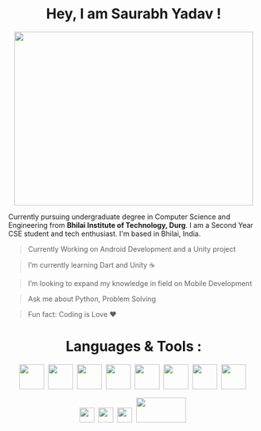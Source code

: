 <h1 align="center">Hey, I am Saurabh Yadav ! </h1>

<!-- <img width="611" alt="Heading" src="https://user-images.githubusercontent.com/73347275/158731881-d543d41e-b9d8-41a4-a6c5-73d6fdfea8bb.png" width="100%"> -->
<p align="center"><img src="https://cdn.dribbble.com/users/621155/screenshots/2670004/media/ef632cb772ea0b648e323c88f047c271.gif" width="480" height="349" align="middle" frameBorder="0" class="giphy-embed"></p>


Currently pursuing undergraduate degree in Computer Science and Engineering from **Bhilai Institute of Technology, Durg**. 
I am a Second Year CSE student and tech enthusiast. I'm based in Bhilai, India.




>Currently Working on Android Development and a Unity project 

>I’m currently learning Dart and Unity ☕

>I’m looking to expand my knowledge in field on Mobile Development

>Ask me about Python, Problem Solving

>Fun fact: Coding is Love ❤


<h1 align="center">Languages & Tools : </h1>
<div align="center">
  <img src="https://raw.githubusercontent.com/jmnote/z-icons/master/svg/python.svg" height="50px">&nbsp;
  <img src="https://raw.githubusercontent.com/jmnote/z-icons/master/svg/c.svg" height="50px">&nbsp;
  <img src="https://raw.githubusercontent.com/jmnote/z-icons/master/svg/cpp.svg" height="50px">&nbsp;
  <img src="https://raw.githubusercontent.com/jmnote/z-icons/master/svg/java.svg" height="50px">&nbsp;
  <img src="https://raw.githubusercontent.com/jmnote/z-icons/master/svg/javascript.svg" height="50px">&nbsp;
  <img src="https://raw.githubusercontent.com/jmnote/z-icons/master/svg/git.svg" height="50px">&nbsp;
  <img src="https://seeklogo.com/images/C/c-sharp-c-logo-02F17714BA-seeklogo.com.png" height="50px">&nbsp;
  <img src="https://seeklogo.com/images/K/kotlin-logo-30C1970B05-seeklogo.com.png" height="50px">&nbsp;
	
	
  <img src="https://img.shields.io/badge/Django-092E20?style=for-the-badge&logo=django&logoColor=green" height="30px">&nbsp;
  <img src="https://img.shields.io/badge/firebase-ffca28?style=for-the-badge&logo=firebase&logoColor=black" height="30px">&nbsp;
  <img src="https://img.shields.io/badge/MySQL-005C84?style=for-the-badge&logo=mysql&logoColor=white" height="30px">&nbsp;
  <img src="https://www.logolynx.com/images/logolynx/90/908c28710b023fe94825ed4c503670d9.jpeg" height="50px" width='100px'>&nbsp;
</div>

<!-- rc="https://img.shields.io/badge/-LeetCode-FFA116?style=for-the-badge&logo=LeetCode&logoColor=black" height="30px">&nbsp; -->
	


